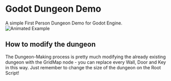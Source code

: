 # Godot Dungeon Demo
A simple First Person Dungeon Demo for Godot Engine.
![Animated Example](animated_example.gif)

## How to modify the dungeon
The Dungeon-Making process is pretty much modifying the already existing dungeon with the GridMap node - you can replace every Wall, Door and Key in this way. Just remember to change the size of the dungeon on the Root Script!
